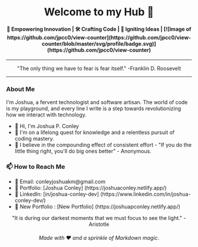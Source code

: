 <h1 align="center">Welcome to my Hub 👋</h1>
<!--
<p align="center">
  <img src="https://media.giphy.com/media/xULW8l2gXuRPmsQe8U/giphy.gif" width="480" height="270">
</p>
-->
<h4 align="center">🚀 Empowering Innovation | 🛠 Crafting Code | 🌟 Igniting Ideas | [![Image of https://github.com/jpcc0/view-counter](https://github.com/jpcc0/view-counter/blob/master/svg/profile/badge.svg)](https://github.com/jpcc0/view-counter)
</h4>

---
<!--<p align="center">[![Image of https://github.com/jpcc0/view-counter](https://github.com/jpcc0/view-counter/blob/master/svg/profile/badge.svg)](https://github.com/jpcc0/view-counter)</p>-->

<p align="center">"The only thing we have to fear is fear itself." -Franklin D. Roosevelt</p>

---

### About Me

I'm Joshua, a fervent technologist and software artisan. The world of code is my playground, and every line I write is a step towards revolutionizing how we interact with technology.

- 👋 Hi, I'm Joshua P. Conley
- 👀 I'm on a lifelong quest for knowledge and a relentless pursuit of coding mastery.
- 🌱 I believe in the compounding effect of consistent effort - "If you do the little thing right, you'll do big ones better" - Anonymous.

### 📫 How to Reach Me
<ul>
  <li> 📧 Email: conleyjoshuakm@gmail.com </li>
  <li> 🔗 Portfolio: [Joshua Conley] (https://joshuaconley.netlify.app/) </li>
  <li> 💼 LinkedIn: [in/joshua-conley-dev] (https://www.linkedin.com/in/joshua-conley-dev/)</li>
  <li> 📄 New Portfolio : [New Portfolio] (https://joshuapconley.netlify.app/) </li>
</ul>


<p align="center">"It is during our darkest moments that we must focus to see the light." - Aristotle</p>
<h6 align="center">Made with ❤️ and a sprinkle of Markdown magic.</h6>
